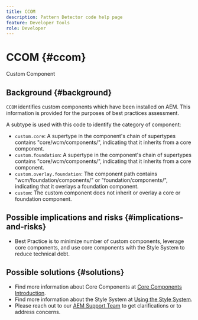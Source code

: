 ```yaml
---
title: CCOM
description: Pattern Detector code help page
feature: Developer Tools
role: Developer
---
```


# CCOM {#ccom}

Custom Component

## Background {#background}

`CCOM` identifies custom components which have been installed on AEM. This information is provided for the purposes of best practices assessment.

A subtype is used with this code to identify the category of component:

* `custom.core`: A supertype in the component's chain of supertypes contains "core/wcm/components/", indicating that it inherits from a core component.
* `custom.foundation`: A supertype in the component's chain of supertypes contains "core/wcm/components/", indicating that it inherits from a core component.
* `custom.overlay.foundation`: The component path contains "wcm/foundation/components/" or "foundation/components/", indicating that it overlays a foundation component.
* `custom`: The custom component does not inherit or overlay a core or foundation component.

## Possible implications and risks {#implications-and-risks}

* Best Practice is to minimize number of custom components, leverage core components, and use core components with the Style System to reduce technical debt.

## Possible solutions {#solutions}

* Find more information about Core Components at [Core Components Introduction](https://experienceleague.adobe.com/docs/experience-manager-core-components/using/introduction.html).
* Find more information about the Style System at [Using the Style System](https://experienceleague.adobe.com/docs/experience-manager-learn/sites/page-authoring/style-system-feature-video-use.html?lang=en#page-authoring).
* Please reach out to our [AEM Support Team](https://helpx.adobe.com/enterprise/using/support-for-experience-cloud.html) to get clarifications or to address concerns.
